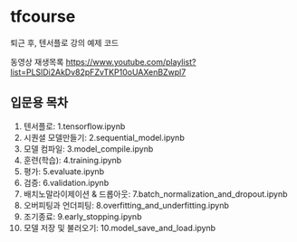 # tfcourse
퇴근 후, 텐서플로 강의 예제 코드

동영상 재생목록
https://www.youtube.com/playlist?list=PLSlDi2AkDv82pFZvTKP10oUAXenBZwpl7

## 입문용 목차
1.	텐서플로:	1.tensorflow.ipynb
2.	시퀀셜 모델만들기: 2.sequential_model.ipynb
3.	모델 컴파일:	3.model_compile.ipynb
4.	훈련(학습):	4.training.ipynb
5.	평가:	5.evaluate.ipynb
6.	검증:	6.validation.ipynb
7.	배치노말라이제이션 & 드롭아웃:	7.batch_normalization_and_dropout.ipynb
8.	오버피팅과 언더피팅:	8.overfitting_and_underfitting.ipynb
9.	조기종료:	9.early_stopping.ipynb
10. 모델 저장 및 불러오기: 10.model_save_and_load.ipynb
